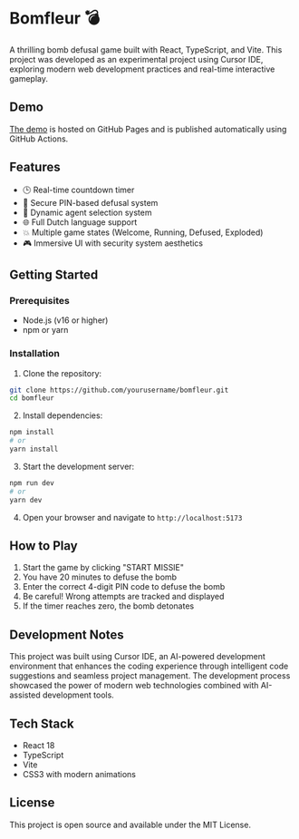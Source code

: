# Bomfleur 💣

A thrilling bomb defusal game built with React, TypeScript, and Vite. This project was developed as an experimental project using Cursor IDE, exploring modern web development practices and real-time interactive gameplay.

## Demo

[The demo](https://lennehendrickx.github.io/bomfleur/) is hosted on GitHub Pages and is published automatically using GitHub Actions.

## Features

- 🕒 Real-time countdown timer
- 🔐 Secure PIN-based defusal system
- 👥 Dynamic agent selection system
- 🌐 Full Dutch language support
- 💥 Multiple game states (Welcome, Running, Defused, Exploded)
- 🎮 Immersive UI with security system aesthetics

## Getting Started

### Prerequisites

- Node.js (v16 or higher)
- npm or yarn

### Installation

1. Clone the repository:
```bash
git clone https://github.com/yourusername/bomfleur.git
cd bomfleur
```

2. Install dependencies:
```bash
npm install
# or
yarn install
```

3. Start the development server:
```bash
npm run dev
# or
yarn dev
```

4. Open your browser and navigate to `http://localhost:5173`

## How to Play

1. Start the game by clicking "START MISSIE"
2. You have 20 minutes to defuse the bomb
3. Enter the correct 4-digit PIN code to defuse the bomb
4. Be careful! Wrong attempts are tracked and displayed
5. If the timer reaches zero, the bomb detonates

## Development Notes

This project was built using Cursor IDE, an AI-powered development environment that enhances the coding experience through intelligent code suggestions and seamless project management. The development process showcased the power of modern web technologies combined with AI-assisted development tools.

## Tech Stack

- React 18
- TypeScript
- Vite
- CSS3 with modern animations

## License

This project is open source and available under the MIT License.
